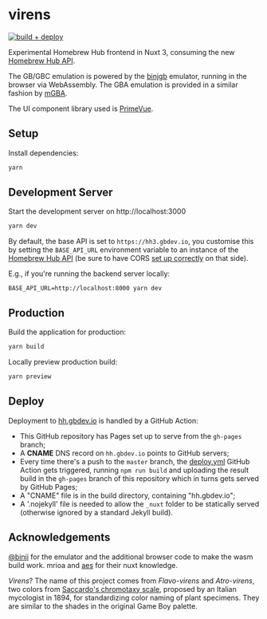 # virens

[![build + deploy](https://github.com/gbdev/virens/actions/workflows/deploy.yml/badge.svg)](https://github.com/gbdev/virens/actions/workflows/deploy.yml)

Experimental Homebrew Hub frontend in Nuxt 3, consuming the new [Homebrew Hub API](https://github.com/gbdev/homebrewhub/).

The GB/GBC emulation is powered by the [binjgb](https://github.com/binji/binjgb) emulator, running in the browser via WebAssembly. The GBA emulation is provided in a similar fashion by [mGBA](https://mgba.io/).

The UI component library used is [PrimeVue](https://www.primefaces.org/primevue).

## Setup

Install dependencies:

```bash
yarn
```

## Development Server

Start the development server on http://localhost:3000

```bash
yarn dev
```

By default, the base API is set to `https://hh3.gbdev.io`, you customise this by setting the `BASE_API_URL` environment variable to an instance of the [Homebrew Hub API](https://github.com/gbdev/homebrewhub) (be sure to have CORS [set up correctly](https://github.com/gbdev/homebrewhub/blob/main/hhub/settings.py) on that side).

E.g., if you're running the backend server locally:

```
BASE_API_URL=http://localhost:8000 yarn dev
```

## Production

Build the application for production:

```bash
yarn build
```

Locally preview production build:

```bash
yarn preview
```

## Deploy

Deployment to [hh.gbdev.io](https://hh.gbdev.io) is handled by a GitHub Action:

- This GitHub repository has Pages set up to serve from the `gh-pages` branch;
- A **CNAME** DNS record on `hh.gbdev.io` points to GitHub servers;
- Every time there's a push to the `master` branch, the [deploy.yml](https://github.com/gbdev/virens/blob/master/.github/workflows/deploy.yml) GitHub Action gets triggered, running `npm run build` and uploading the result build in the `gh-pages` branch of this repository which in turns gets served by GitHub Pages;
- A "CNAME" file is in the build directory, containing "hh.gbdev.io";
- A '.nojekyll' file is needed to allow the `_nuxt` folder to be statically served (otherwise ignored by a standard Jekyll build).

## Acknowledgements

[@binji](https://github.com/binji/binjgb) for the emulator and the additional browser code to make the wasm build work. mrioa and [aes](https://github.com/aesdotjs) for their nuxt knowledge.

_Virens_? The name of this project comes from _Flavo-virens_ and _Atro-virens_, two colors from [Saccardo's chromotaxy scale](https://en.wikipedia.org/wiki/File:Saccardo%27s_chromotaxy_scale.jpg), proposed by an Italian mycologist in 1894, for standardizing color naming of plant specimens. They are similar to the shades in the original Game Boy palette.
